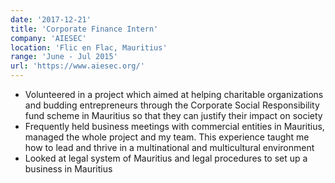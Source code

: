 ```yaml
---
date: '2017-12-21'
title: 'Corporate Finance Intern'
company: 'AIESEC'
location: 'Flic en Flac, Mauritius'
range: 'June - Jul 2015'
url: 'https://www.aiesec.org/'
---
```


- Volunteered in a project which aimed at helping charitable organizations and budding entrepreneurs through the Corporate Social Responsibility fund scheme in Mauritius so that they can justify their impact on society
- Frequently held business meetings with commercial entities in Mauritius, managed the whole project and my team. This experience taught me how to lead and thrive in a multinational and multicultural environment
- Looked at legal system of Mauritius and legal procedures to set up a business in Mauritius
